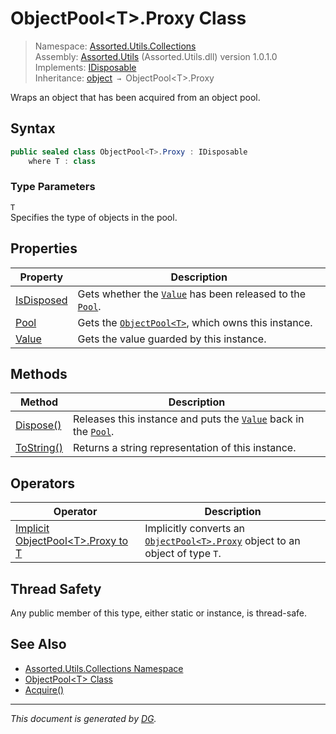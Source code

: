 ﻿# ObjectPool\<T>.Proxy Class

> Namespace: [Assorted.Utils.Collections](index.md#assortedutilscollections-namespace)\
> Assembly: [Assorted.Utils](index.md) (Assorted.Utils.dll) version 1.0.1.0\
> Implements: [IDisposable](https://docs.microsoft.com/en-us/dotnet/api/system.idisposable)\
> Inheritance: [object](https://docs.microsoft.com/en-us/dotnet/api/system.object) `→` ObjectPool\<T>.Proxy

Wraps an object that has been acquired from an object pool.

## Syntax

```csharp
public sealed class ObjectPool<T>.Proxy : IDisposable
    where T : class
```

### Type Parameters

`T`\
Specifies the type of objects in the pool.

## Properties

Property | Description
--- | ---
[IsDisposed](Assorted.Utils.Collections.ObjectPool-1.Proxy.IsDisposed.md) | Gets whether the [`Value`](Assorted.Utils.Collections.ObjectPool-1.Proxy.Value.md) has been released to the [`Pool`](Assorted.Utils.Collections.ObjectPool-1.Proxy.Pool.md).
[Pool](Assorted.Utils.Collections.ObjectPool-1.Proxy.Pool.md) | Gets the [`ObjectPool<T>`](Assorted.Utils.Collections.ObjectPool-1.md), which owns this instance.
[Value](Assorted.Utils.Collections.ObjectPool-1.Proxy.Value.md) | Gets the value guarded by this instance.

## Methods

Method | Description
--- | ---
[Dispose()](Assorted.Utils.Collections.ObjectPool-1.Proxy.Dispose.md) | Releases this instance and puts the [`Value`](Assorted.Utils.Collections.ObjectPool-1.Proxy.Value.md) back in the [`Pool`](Assorted.Utils.Collections.ObjectPool-1.Proxy.Pool.md).
[ToString()](Assorted.Utils.Collections.ObjectPool-1.Proxy.ToString.md) | Returns a string representation of this instance.

## Operators

Operator | Description
--- | ---
[Implicit ObjectPool\<T>.Proxy to T](Assorted.Utils.Collections.ObjectPool-1.Proxy.op_Implicit.md) | Implicitly converts an [`ObjectPool<T>.Proxy`](Assorted.Utils.Collections.ObjectPool-1.Proxy.md) object to an object of type `T`.

## Thread Safety

Any public member of this type, either static or instance, is thread\-safe.

## See Also

- [Assorted.Utils.Collections Namespace](index.md#assortedutilscollections-namespace)
- [ObjectPool\<T> Class](Assorted.Utils.Collections.ObjectPool-1.md)
- [Acquire()](Assorted.Utils.Collections.ObjectPool-1.Acquire.md)

---

_This document is generated by [DG](https://github.com/Khojasteh/dg)._
